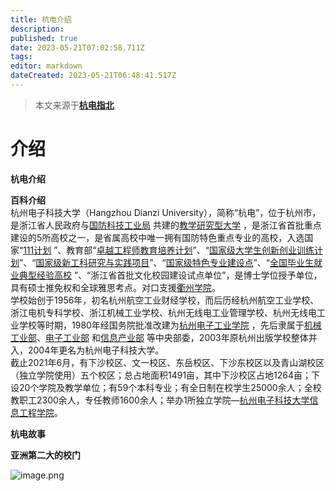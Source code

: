 ```yaml
---
title: 杭电介绍
description:
published: true
date: 2023-05-21T07:02:58.711Z
tags:
editor: markdown
dateCreated: 2023-05-21T06:48:41.517Z
---
```


> 本文来源于[**杭电指北**](https://www.yuque.com/hduer/guide)

# **介绍**

**杭电介绍**

**百科介绍**  
杭州电子科技大学（Hangzhou Dianzi
University），简称“杭电”，位于杭州市，是浙江省人民政府与[国防科技工业局](https://baike.baidu.com/item/%E5%9B%BD%E9%98%B2%E7%A7%91%E6%8A%80%E5%B7%A5%E4%B8%9A%E5%B1%80/3903472)
共建的[教学研究型大学](https://baike.baidu.com/item/%E6%95%99%E5%AD%A6%E7%A0%94%E7%A9%B6%E5%9E%8B%E5%A4%A7%E5%AD%A6/10341019)
，是浙江省首批重点建设的5所高校之一，是省属高校中唯一拥有国防特色重点专业的高校，入选国家“[111计划](https://baike.baidu.com/item/111%E8%AE%A1%E5%88%92)
”、教育部“[卓越工程师教育培养计划](https://baike.baidu.com/item/%E5%8D%93%E8%B6%8A%E5%B7%A5%E7%A8%8B%E5%B8%88%E6%95%99%E8%82%B2%E5%9F%B9%E5%85%BB%E8%AE%A1%E5%88%92/4942299)”、“[国家级大学生创新创业训练计划](https://baike.baidu.com/item/%E5%9B%BD%E5%AE%B6%E7%BA%A7%E5%A4%A7%E5%AD%A6%E7%94%9F%E5%88%9B%E6%96%B0%E5%88%9B%E4%B8%9A%E8%AE%AD%E7%BB%83%E8%AE%A1%E5%88%92/8962344)”、“[国家级新工科研究与实践项目](https://baike.baidu.com/item/%E5%9B%BD%E5%AE%B6%E7%BA%A7%E6%96%B0%E5%B7%A5%E7%A7%91%E7%A0%94%E7%A9%B6%E4%B8%8E%E5%AE%9E%E8%B7%B5%E9%A1%B9%E7%9B%AE/24593397)”、“[国家级特色专业建设点](https://baike.baidu.com/item/%E5%9B%BD%E5%AE%B6%E7%BA%A7%E7%89%B9%E8%89%B2%E4%B8%93%E4%B8%9A%E5%BB%BA%E8%AE%BE%E7%82%B9/24255023)”、“[全国毕业生就业典型经验高校](https://baike.baidu.com/item/%E5%85%A8%E5%9B%BD%E6%AF%95%E4%B8%9A%E7%94%9F%E5%B0%B1%E4%B8%9A%E5%85%B8%E5%9E%8B%E7%BB%8F%E9%AA%8C%E9%AB%98%E6%A0%A1/5911615)
”、“浙江省首批文化校园建设试点单位”，是博士学位授予单位，具有硕士推免权和全球雅思考点。对口支援[衢州学院](https://baike.baidu.com/item/%E8%A1%A2%E5%B7%9E%E5%AD%A6%E9%99%A2)。  
学校始创于1956年，初名杭州航空工业财经学校，而后历经杭州航空工业学校、浙江电机专科学校、浙江机械工业学校、杭州无线电工业管理学校、杭州无线电工业学校等时期，1980年经国务院批准改建为[杭州电子工业学院](https://baike.baidu.com/item/%E6%9D%AD%E5%B7%9E%E7%94%B5%E5%AD%90%E5%B7%A5%E4%B8%9A%E5%AD%A6%E9%99%A2/10518642)
，先后隶属于[机械工业部](https://baike.baidu.com/item/%E6%9C%BA%E6%A2%B0%E5%B7%A5%E4%B8%9A%E9%83%A8/7963118)、[电子工业部](https://baike.baidu.com/item/%E7%94%B5%E5%AD%90%E5%B7%A5%E4%B8%9A%E9%83%A8/2124987)
和[信息产业部](https://baike.baidu.com/item/%E4%BF%A1%E6%81%AF%E4%BA%A7%E4%B8%9A%E9%83%A8/2212317)
等中央部委，2003年原杭州出版学校整体并入，2004年更名为杭州电子科技大学。  
截止2021年6月，有下沙校区、文一校区、东岳校区、下沙东校区以及青山湖校区（独立学院使用）五个校区；总占地面积1491亩，其中下沙校区占地1264亩；下设20个学院及教学单位；有59个本科专业；有全日制在校学生25000余人；全校教职工2300余人，专任教师1600余人；举办1所独立学院—[杭州电子科技大学信息工程学院](https://baike.baidu.com/item/%E6%9D%AD%E5%B7%9E%E7%94%B5%E5%AD%90%E7%A7%91%E6%8A%80%E5%A4%A7%E5%AD%A6%E4%BF%A1%E6%81%AF%E5%B7%A5%E7%A8%8B%E5%AD%A6%E9%99%A2/4478347)。

**杭电故事**

**亚洲第二大的校门**

![image.png](https://cdn.nlark.com/yuque/0/2021/png/2596791/1625362136011-78d8d88f-2e9e-4b90-9a1c-1e9d91095991.png?x-oss-process=image%2Fresize%2Cw_929%2Climit_0)